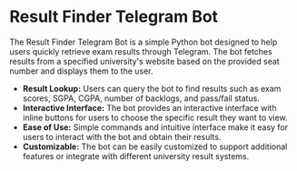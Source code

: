 <!DOCTYPE html>
<html lang="en">
<body>
    <div class="section">
        <h1>Result Finder Telegram Bot</h1>
        <p>The Result Finder Telegram Bot is a simple Python bot designed to help users quickly retrieve exam results through Telegram. The bot fetches results from a specified university's website based on the provided seat number and displays them to the user.</p>
    </div>

 <ul>
            <li><strong>Result Lookup:</strong> Users can query the bot to find results such as exam scores, SGPA, CGPA, number of backlogs, and pass/fail status.</li>
            <li><strong>Interactive Interface:</strong> The bot provides an interactive interface with inline buttons for users to choose the specific result they want to view.</li>
            <li><strong>Ease of Use:</strong> Simple commands and intuitive interface make it easy for users to interact with the bot and obtain their results.</li>
            <li><strong>Customizable:</strong> The bot can be easily customized to support additional features or integrate with different university result systems.</li>
        </ul>

</body>
</html>
